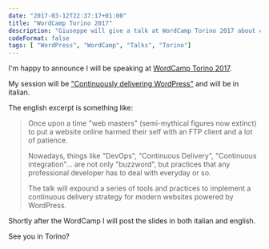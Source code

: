 ```yaml
---
date: "2017-03-12T22:37:17+01:00"
title: "WordCamp Torino 2017"
description: "Giuseppe will give a talk at WordCamp Torino 2017 about continuously delivering WordPress."
codeFormat: false
tags: [ "WordPress", "WordCamp", "Talks", "Torino"]
---
```


I'm happy to announce I will be speaking at [WordCamp Torino 2017](https://2017.torino.wordcamp.org/).

My session will be ["Continuously delivering WordPress"](https://2017.torino.wordcamp.org/session/continuously-delivering-wordpress/) 
and will be in italian.

The english excerpt is something like:

> Once upon a time "web masters" (semi-mythical figures now extinct) to put a website online harmed their self with 
an FTP client and a lot of patience.
>
> Nowadays, things like "DevOps", "Continuous Delivery", "Continuous integration"... are not only "buzzword", but 
practices that any professional developer has to deal with everyday or so.
>
> The talk will expound a series of tools and practices to implement a continuous delivery strategy for modern websites
powered by WordPress.

Shortly after the WordCamp I will post the slides in both italian and english.

See you in Torino?
